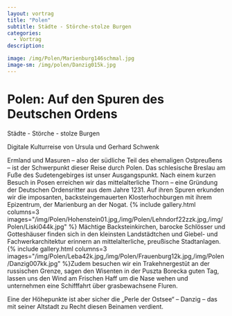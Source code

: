 ```yaml
---
layout: vortrag
title: "Polen"
subtitle: Städte - Störche-stolze Burgen
categories:
  - Vortrag
description: 

image: /img/Polen/Marienburg146schmal.jpg
image-sm: /img/polen/Danzig015k.jpg
---
```


Polen: Auf den Spuren des Deutschen Ordens
==========================================
Städte - Störche - stolze Burgen

Digitale Kulturreise von Ursula und Gerhard Schwenk

Ermland und Masuren – also der südliche Teil des ehemaligen Ostpreußens – ist der Schwerpunkt dieser Reise durch Polen. Das schlesische Breslau am Fuße des Sudetengebirges ist unser Ausgangspunkt. 
Nach einem kurzen Besuch in Posen erreichen wir das mittelalterliche Thorn – eine Gründung der Deutschen Ordensritter aus dem Jahre 1231. Auf ihren Spuren erkunden wir die imposanten, backsteingemauerten Klosterhochburgen mit ihrem Epizentrum, der Marienburg an der Nogat. 
{% include gallery.html columns=3 images="/img/Polen/Hohenstein01.jpg,/img/Polen/Lehndorf22zzk.jpg,/img/Polen/Liski044k.jpg" %}
Mächtige Backsteinkirchen, barocke Schlösser und Gotteshäuser finden sich in den kleinsten Landstädtchen und Giebel- und Fachwerkarchitektur erinnern an mittelalterliche, preußische Stadtanlagen.
{% include gallery.html columns=3 images="/img/Polen/Leba42k.jpg,/img/Polen/Frauenburg12k.jpg,/img/Polen/Danzig007kk.jpg" %}Zudem besuchen wir ein Trakehnergestüt an der russischen Grenze, sagen den Wisenten in der Puszta Borecka guten Tag, lassen uns den Wind am Frischen Haff um die Nase wehen und unternehmen eine Schifffahrt über grasbewachsene Fluren.

Eine der Höhepunkte ist aber sicher die „Perle der Ostsee“ – Danzig – das mit seiner Altstadt zu Recht diesen Beinamen verdient.
